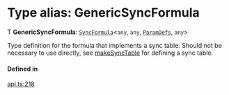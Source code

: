 # Type alias: GenericSyncFormula

Ƭ **GenericSyncFormula**: [`SyncFormula`](SyncFormula.md)<`any`, `any`, [`ParamDefs`](ParamDefs.md), `any`\>

Type definition for the formula that implements a sync table.
Should not be necessary to use directly, see [makeSyncTable](../functions/makeSyncTable.md)
for defining a sync table.

#### Defined in

[api.ts:218](https://github.com/coda/packs-sdk/blob/main/api.ts#L218)
